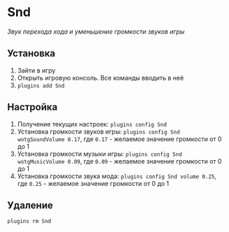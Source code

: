 # Snd
*Звук перехода хода и уменьшение громкости звуков игры*

## Установка
1. Зайти в игру
2. Открыть игровую консоль. Все команды вводить в неё
3. `plugins add Snd`

## Настройка
1. Получение текущих настроек: `plugins config Snd`
2. Установка громкости звуков игры: `plugins config Snd wotgSoundVolume 0.17`, где `0.17` - желаемое значение громкости от 0 до 1
3. Установка громкости музыки игры: `plugins config Snd wotgMusicVolume 0.09`, где `0.09` - желаемое значение громкости от 0 до 1
4. Установка громкости звука мода: `plugins config Snd volume 0.25`, где `0.25` - желаемое значение громкости от 0 до 1

## Удаление
`plugins rm Snd`